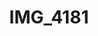 ---
pid: '130'
layout: photos
title: IMG_4181
filename: IMG_4269.jpg
caption: 
previous_pid: '129'
next_pid: '131'
permalink: "/photos/130.html"
---